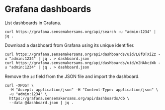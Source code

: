 # Grafana dashboards

List dashboards in Grafana.

```
curl https://grafana.sensemakersams.org/api/search -u "admin:1234" | jq .
```

Download a dasbhoard from Grafana using its unique identifier.

```
curl https://grafana.sensemakersams.org/api/dashboards/uid/L8fQTXiZz -u "admin:1234" | jq . > dashboard.json
curl https://grafana.sensemakersams.org/api/dashboards/uid/m2HAkciWk -u "admin:1234" | jq . > dashboard.json
```

Remove the `id` field from the JSON file and import the dashboard.

```
curl -XPOST \
  -H "Accept: application/json" -H "Content-Type: application/json" \
  -u "admin:1234" \
  https://grafana.sensemakersams.org/api/dashboards/db \
  --data @dashboard.json | jq .
```
